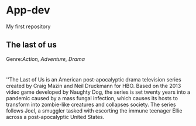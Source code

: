 # App-dev
My first repository
## **The last of us**
Genre:*Action, Adventure, Drama*
#
''The Last of Us is an American post-apocalyptic drama television series created by Craig Mazin and Neil Druckmann for HBO. Based on the 2013 video game developed by Naughty Dog, the series is set twenty years into a pandemic caused by a mass fungal infection, which causes its hosts to transform into zombie-like creatures and collapses society. The series follows Joel, a smuggler tasked with escorting the immune teenager Ellie across a post-apocalyptic United States.
